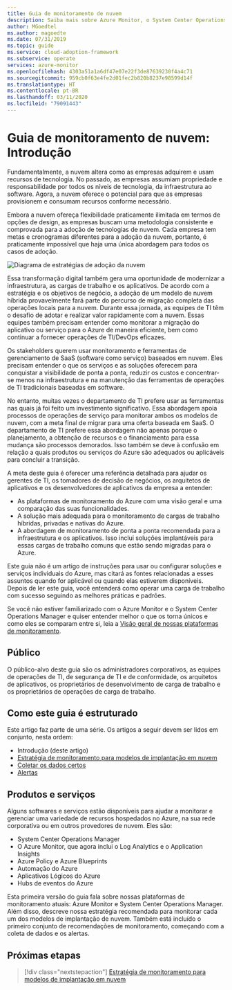 ```yaml
---
title: Guia de monitoramento de nuvem
description: Saiba mais sobre Azure Monitor, o System Center Operations Manager e a estratégia recomendada para monitorar cada um dos modelos de implantação em nuvem.
author: MGoedtel
ms.author: magoedte
ms.date: 07/31/2019
ms.topic: guide
ms.service: cloud-adoption-framework
ms.subservice: operate
services: azure-monitor
ms.openlocfilehash: 4303a51a1a6df47e07e22f3de87639230f4a4c71
ms.sourcegitcommit: 959cb0f63e4fe2d01fec2b820b8237e98599d14f
ms.translationtype: HT
ms.contentlocale: pt-BR
ms.lasthandoff: 03/11/2020
ms.locfileid: "79091443"
---
```

# <a name="cloud-monitoring-guide-introduction"></a>Guia de monitoramento de nuvem: Introdução

Fundamentalmente, a nuvem altera como as empresas adquirem e usam recursos de tecnologia. No passado, as empresas assumiam propriedade e responsabilidade por todos os níveis de tecnologia, da infraestrutura ao software. Agora, a nuvem oferece o potencial para que as empresas provisionem e consumam recursos conforme necessário.

Embora a nuvem ofereça flexibilidade praticamente ilimitada em termos de opções de design, as empresas buscam uma metodologia consistente e comprovada para a adoção de tecnologias de nuvem. Cada empresa tem metas e cronogramas diferentes para a adoção da nuvem, portanto, é praticamente impossível que haja uma única abordagem para todos os casos de adoção.

![Diagrama de estratégias de adoção da nuvem](./media/monitoring-management-guidance-cloud-and-on-premises/introduction-cloud-adoption.png)

Essa transformação digital também gera uma oportunidade de modernizar a infraestrutura, as cargas de trabalho e os aplicativos. De acordo com a estratégia e os objetivos de negócio, a adoção de um modelo de nuvem híbrida provavelmente fará parte do percurso de migração completa das operações locais para a nuvem. Durante essa jornada, as equipes de TI têm o desafio de adotar e realizar valor rapidamente com a nuvem. Essas equipes também precisam entender como monitorar a migração do aplicativo ou serviço para o Azure de maneira eficiente, bem como continuar a fornecer operações de TI/DevOps eficazes.

Os stakeholders querem usar monitoramento e ferramentas de gerenciamento de SaaS (software como serviço) baseados em nuvem. Eles precisam entender o que os serviços e as soluções oferecem para conquistar a visibilidade de ponta a ponta, reduzir os custos e concentrar-se menos na infraestrutura e na manutenção das ferramentas de operações de TI tradicionais baseadas em software.

No entanto, muitas vezes o departamento de TI prefere usar as ferramentas nas quais já foi feito um investimento significativo. Essa abordagem apoia processos de operações de serviço para monitorar ambos os modelos de nuvem, com a meta final de migrar para uma oferta baseada em SaaS. O departamento de TI prefere essa abordagem não apenas porque o planejamento, a obtenção de recursos e o financiamento para essa mudança são processos demorados. Isso também se deve à confusão em relação a quais produtos ou serviços do Azure são adequados ou aplicáveis para concluir a transição.

A meta deste guia é oferecer uma referência detalhada para ajudar os gerentes de TI, os tomadores de decisão de negócios, os arquitetos de aplicativos e os desenvolvedores de aplicativos da empresa a entender:

* As plataformas de monitoramento do Azure com uma visão geral e uma comparação das suas funcionalidades.
* A solução mais adequada para o monitoramento de cargas de trabalho híbridas, privadas e nativas do Azure.
* A abordagem de monitoramento de ponta a ponta recomendada para a infraestrutura e os aplicativos. Isso inclui soluções implantáveis para essas cargas de trabalho comuns que estão sendo migradas para o Azure.

Este guia não é um artigo de instruções para usar ou configurar soluções e serviços individuais do Azure, mas citará as fontes relacionadas a esses assuntos quando for aplicável ou quando elas estiverem disponíveis. Depois de ler este guia, você entenderá como operar uma carga de trabalho com sucesso seguindo as melhores práticas e padrões.

Se você não estiver familiarizado com o Azure Monitor e o System Center Operations Manager e quiser entender melhor o que os torna únicos e como eles se comparam entre si, leia a [Visão geral de nossas plataformas de monitoramento](./platform-overview.md).

## <a name="audience"></a>Público

O público-alvo deste guia são os administradores corporativos, as equipes de operações de TI, de segurança de TI e de conformidade, os arquitetos de aplicativos, os proprietários de desenvolvimento de carga de trabalho e os proprietários de operações de carga de trabalho.

## <a name="how-this-guide-is-structured"></a>Como este guia é estruturado

Este artigo faz parte de uma série. Os artigos a seguir devem ser lidos em conjunto, nesta ordem:

* Introdução (deste artigo)
* [Estratégia de monitoramento para modelos de implantação em nuvem](./cloud-models-monitor-overview.md)
* [Coletar os dados certos](./data-collection.md)
* [Alertas](./alerting.md)

## <a name="products-and-services"></a>Produtos e serviços

Alguns softwares e serviços estão disponíveis para ajudar a monitorar e gerenciar uma variedade de recursos hospedados no Azure, na sua rede corporativa ou em outros provedores de nuvem. Eles são:

* System Center Operations Manager
* O Azure Monitor, que agora inclui o Log Analytics e o Application Insights
* Azure Policy e Azure Blueprints
* Automação do Azure
* Aplicativos Lógicos do Azure
* Hubs de eventos do Azure

Esta primeira versão do guia fala sobre nossas plataformas de monitoramento atuais: Azure Monitor e System Center Operations Manager. Além disso, descreve nossa estratégia recomendada para monitorar cada um dos modelos de implantação de nuvem. Também está incluído o primeiro conjunto de recomendações de monitoramento, começando com a coleta de dados e os alertas.

## <a name="next-steps"></a>Próximas etapas

> [!div class="nextstepaction"]
> [Estratégia de monitoramento para modelos de implantação em nuvem](./cloud-models-monitor-overview.md)
